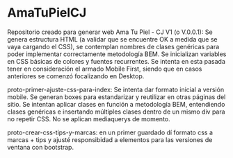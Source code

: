 # AmaTuPielCJ
Repositorio creado para generar web Ama Tu Piel - CJ
V1 (o V.0.0.1): Se genera estructura HTML (a validar que se encuentre OK a medida que se vaya cargando el CSS), se contemplan nombres de clases genéricas para poder implementar correctamente metodología BEM. Se inicializan variables en CSS básicas de colores y fuentes recurrentes. 
Se intenta en esta pasada tener en consideración el armado Mobile First, siendo que en casos anteriores se comenzó focalizando en Desktop.


proto-primer-ajuste-css-para-index: Se intenta dar formato inicial a versión mobile. Se generan boxes para estandarizar y reutilizar en otras páginas del sitio. Se intentan aplicar clases en función a metodología BEM, entendiendo clases genéricas e insertando múltiples clases dentro de un mismo div para no repetir CSS. No se aplican mediaquerys de momento.

proto-crear-css-tips-y-marcas: en un primer guardado dí formato css a marcas + tips y ajusté responsibidad a elementos para las versiones de ventana con bootstrap. 